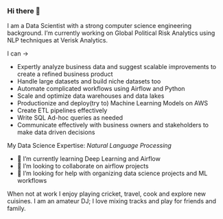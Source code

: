 ### Hi there 👋

I am a Data Scientist with a strong computer science engineering background. I’m currently working on Global Political Risk Analytics using NLP techniques at Verisk Analytics. 

I can ->
- Expertly analyze business data and suggest scalable improvements to create a refined business product
- Handle large datasets and build niche datasets too
- Automate complicated workflows using Airflow and Python
- Scale and optimize data warehouses and data lakes
- Productionize and deploy(try to) Machine Learning Models on AWS
- Create ETL pipelines effectively
- Write SQL Ad-hoc queries as needed
- Communicate effectively with business owners and stakeholders to make data driven decisions

My Data Science Expertise: *Natural Language Processing*

- 🌱 I’m currently learning Deep Learning and Airflow
- 👯 I’m looking to collaborate on airflow projects
- 🤔 I’m looking for help with organizing data science projects and ML workflows

When not at work I enjoy playing cricket, travel, cook and explore new cuisines. I am an amateur DJ; I love mixing tracks and play for friends and family. 
